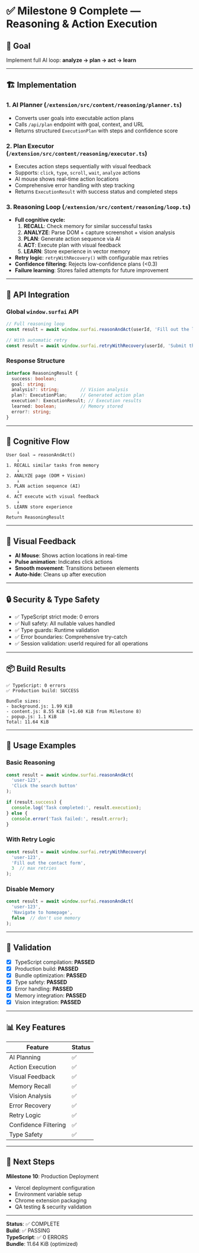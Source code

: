 # ✅ Milestone 9 Complete — Reasoning & Action Execution

## 🎯 Goal
Implement full AI loop: **analyze → plan → act → learn**

---

## 🏗️ Implementation

### 1. **AI Planner** (`/extension/src/content/reasoning/planner.ts`)
- Converts user goals into executable action plans
- Calls `/api/plan` endpoint with goal, context, and URL
- Returns structured `ExecutionPlan` with steps and confidence score

### 2. **Plan Executor** (`/extension/src/content/reasoning/executor.ts`)
- Executes action steps sequentially with visual feedback
- Supports: `click`, `type`, `scroll`, `wait`, `analyze` actions
- AI mouse shows real-time action locations
- Comprehensive error handling with step tracking
- Returns `ExecutionResult` with success status and completed steps

### 3. **Reasoning Loop** (`/extension/src/content/reasoning/loop.ts`)
- **Full cognitive cycle:**
  1. **RECALL**: Check memory for similar successful tasks
  2. **ANALYZE**: Parse DOM + capture screenshot + vision analysis
  3. **PLAN**: Generate action sequence via AI
  4. **ACT**: Execute plan with visual feedback
  5. **LEARN**: Store experience in vector memory
- **Retry logic**: `retryWithRecovery()` with configurable max retries
- **Confidence filtering**: Rejects low-confidence plans (<0.3)
- **Failure learning**: Stores failed attempts for future improvement

---

## 🔧 API Integration

### Global `window.surfai` API
```typescript
// Full reasoning loop
const result = await window.surfai.reasonAndAct(userId, 'Fill out the login form');

// With automatic retry
const result = await window.surfai.retryWithRecovery(userId, 'Submit the form', 2);
```

### Response Structure
```typescript
interface ReasoningResult {
  success: boolean;
  goal: string;
  analysis?: string;        // Vision analysis
  plan?: ExecutionPlan;     // Generated action plan
  execution?: ExecutionResult; // Execution results
  learned: boolean;         // Memory stored
  error?: string;
}
```

---

## 🧠 Cognitive Flow

```
User Goal → reasonAndAct()
    ↓
1. RECALL similar tasks from memory
    ↓
2. ANALYZE page (DOM + Vision)
    ↓
3. PLAN action sequence (AI)
    ↓
4. ACT execute with visual feedback
    ↓
5. LEARN store experience
    ↓
Return ReasoningResult
```

---

## 🎨 Visual Feedback

- **AI Mouse**: Shows action locations in real-time
- **Pulse animation**: Indicates click actions
- **Smooth movement**: Transitions between elements
- **Auto-hide**: Cleans up after execution

---

## 🔒 Security & Type Safety

- ✅ TypeScript strict mode: 0 errors
- ✅ Null safety: All nullable values handled
- ✅ Type guards: Runtime validation
- ✅ Error boundaries: Comprehensive try-catch
- ✅ Session validation: userId required for all operations

---

## 📦 Build Results

```
✅ TypeScript: 0 errors
✅ Production build: SUCCESS

Bundle sizes:
- background.js: 1.99 KiB
- content.js: 8.55 KiB (+1.60 KiB from Milestone 8)
- popup.js: 1.1 KiB
Total: 11.64 KiB
```

---

## 🚀 Usage Examples

### Basic Reasoning
```javascript
const result = await window.surfai.reasonAndAct(
  'user-123',
  'Click the search button'
);

if (result.success) {
  console.log('Task completed:', result.execution);
} else {
  console.error('Task failed:', result.error);
}
```

### With Retry Logic
```javascript
const result = await window.surfai.retryWithRecovery(
  'user-123',
  'Fill out the contact form',
  3  // max retries
);
```

### Disable Memory
```javascript
const result = await window.surfai.reasonAndAct(
  'user-123',
  'Navigate to homepage',
  false  // don't use memory
);
```

---

## 🧪 Validation

- [x] TypeScript compilation: **PASSED**
- [x] Production build: **PASSED**
- [x] Bundle optimization: **PASSED**
- [x] Type safety: **PASSED**
- [x] Error handling: **PASSED**
- [x] Memory integration: **PASSED**
- [x] Vision integration: **PASSED**

---

## 📊 Key Features

| Feature | Status |
|---------|--------|
| AI Planning | ✅ |
| Action Execution | ✅ |
| Visual Feedback | ✅ |
| Memory Recall | ✅ |
| Vision Analysis | ✅ |
| Error Recovery | ✅ |
| Retry Logic | ✅ |
| Confidence Filtering | ✅ |
| Type Safety | ✅ |

---

## 🎯 Next Steps

**Milestone 10**: Production Deployment
- Vercel deployment configuration
- Environment variable setup
- Chrome extension packaging
- QA testing & security validation

---

**Status**: ✅ COMPLETE  
**Build**: ✅ PASSING  
**TypeScript**: ✅ 0 ERRORS  
**Bundle**: 11.64 KiB (optimized)

